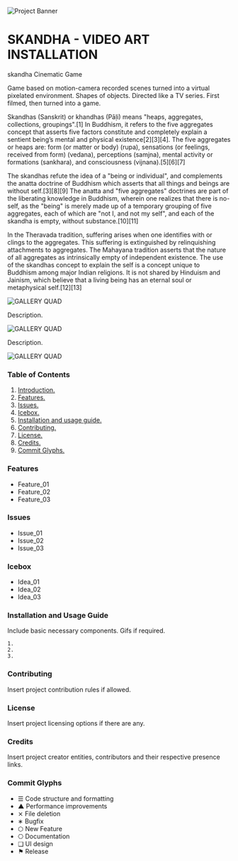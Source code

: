 ![Project Banner](/assets/template_visuals/temp-banner.png)

<a name="intro"></a>
# SKANDHA - VIDEO ART INSTALLATION
skandha
Cinematic Game

Game based on motion-camera recorded scenes turned into a virtual pixelated environment. Shapes of objects. Directed like a TV series. First filmed, then turned into a game. 

Skandhas (Sanskrit) or khandhas (Pāḷi) means "heaps, aggregates, collections, groupings".[1] In Buddhism, it refers to the five aggregates concept that asserts five factors constitute and completely explain a sentient being’s mental and physical existence[2][3][4]. The five aggregates or heaps are: form (or matter or body) (rupa), sensations (or feelings, received from form) (vedana), perceptions (samjna), mental activity or formations (sankhara), and consciousness (vijnana).[5][6][7]

The skandhas refute the idea of a "being or individual", and complements the anatta doctrine of Buddhism which asserts that all things and beings are without self.[3][8][9] The anatta and "five aggregates" doctrines are part of the liberating knowledge in Buddhism, wherein one realizes that there is no-self, as the "being" is merely made up of a temporary grouping of five aggregates, each of which are "not I, and not my self", and each of the skandha is empty, without substance.[10][11]

In the Theravada tradition, suffering arises when one identifies with or clings to the aggregates. This suffering is extinguished by relinquishing attachments to aggregates. The Mahayana tradition asserts that the nature of all aggregates as intrinsically empty of independent existence. The use of the skandhas concept to explain the self is a concept unique to Buddhism among major Indian religions. It is not shared by Hinduism and Jainism, which believe that a living being has an eternal soul or metaphysical self.[12][13]

![GALLERY QUAD](/assets/template_visuals/temp-dual-gallery.png)

Description.

![GALLERY QUAD](/assets/template_visuals/temp-triple-gallery.png)

Description.

![GALLERY QUAD](/assets/template_visuals/temp-quad-gallery.png)

### Table of Contents
1. [Introduction.](#intro)
2. [Features.](#features)
3. [Issues.](#issues)
4. [Icebox.](#icebox)
5. [Installation and usage guide.](#install)
6. [Contributing.](#contribute)
7. [License.](#license)
8. [Credits.](#credits)
9. [Commit Glyphs.](#glyphs)

<a name="features"></a>
### Features
+ Feature_01
+ Feature_02
+ Feature_03

<a name="issues"></a>
### Issues
+ Issue_01
+ Issue_02
+ Issue_03

<a name="icebox"></a>
### Icebox
+ Idea_01
+ Idea_02
+ Idea_03

<a name="install"></a>
### Installation and Usage Guide
Include basic necessary components. Gifs if required.
```
1. 
2. 
3. 
```

<a name="contribute"></a>
### Contributing
Insert project contribution rules if allowed.

<a name="license"></a>
### License
Insert project licensing options if there are any.

<a name="credits"></a>
### Credits
Insert project creator entities, contributors and their respective presence links.

<a name="glyphs"></a>
### Commit Glyphs

+ ☰ Code structure and formatting
+ ▲ Performance improvements
+ ⨯ File deletion
+ ∗ Bugfix
+ ⬡ New Feature
+ ⎔ Documentation
+ ❑ UI design
+ ⚑ Release
